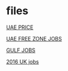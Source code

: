 # files

<a href="http://www.uae-price.com">UAE PRICE</a>

<a href="http://www.uaefreezonejobs.com">UAE FREE ZONE JOBS</a>

<a href="http://www.gulfjobs.website">GULF JOBS</a>

<a href="http://www.uk-jobs.club">2016 UK jobs</a>

